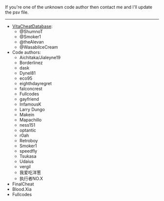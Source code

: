 ﻿If you're one of the unknown code author then contact me and I'll update the psv file.

***	

* [VitaCheatDatabase](https://github.com/ShumnoT/VitaCheatDatabase):
   * @ShumnoT
   * @Smoker1
   * @theAlevan
   * @WasabiIceCream
* Code authors:
   * Aichitaka/Jialeyne19
   * Borderlinez
   * dask
   * Dynel81
   * eco95
   * eighthdayregret
   * falconcrest
   * Fullcodes
   * gayfriend
   * InfamousK
   * Larry Dungo
   * Makein
   * Mapachillo
   * ness151
   * optantic
   * r0ah
   * Retroboy
   * Smoker1
   * speedfly
   * Tsukasa
   * Udaius
   * vergil
   * 我爱吃洋葱
   * 执行者NO.X
* FinalCheat
* Blood.Xia
* Fullcodes
